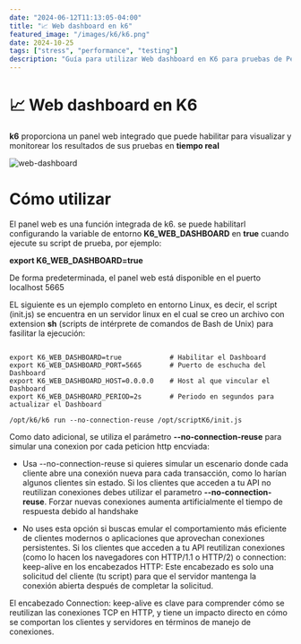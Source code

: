 ```yaml
---
date: "2024-06-12T11:13:05-04:00"
title: "📈 Web dashboard en k6"
featured_image: "/images/k6/k6.png"
date: 2024-10-25
tags: ["stress", "performance", "testing"]
description: "Guía para utilizar Web dashboard en K6 para pruebas de Performance"
---
```


# 📈 Web dashboard en K6

**k6** proporciona un panel web integrado que puede habilitar para visualizar y monitorear los resultados de sus pruebas en **tiempo real**


![web-dashboard](/images/k6/web-dashboard.png)

# Cómo utilizar

El panel web es una función integrada de k6. se puede habilitarl configurando la variable de entorno **K6_WEB_DASHBOARD** en **true** cuando ejecute su script de prueba, por ejemplo:

**export K6_WEB_DASHBOARD=true**

De forma predeterminada, el panel web está disponible en el puerto localhost 5665

EL siguiente es un ejemplo completo en entorno Linux, es decir, el script (init.js) se encuentra en un servidor linux
en el cual se creo un archivo con extension **sh** (scripts de intérprete de comandos de Bash de Unix) para fasilitar la ejecución:

```

export K6_WEB_DASHBOARD=true            # Habilitar el Dashboard
export K6_WEB_DASHBOARD_PORT=5665       # Puerto de eschucha del Dashboard
export K6_WEB_DASHBOARD_HOST=0.0.0.0    # Host al que vincular el Dashboard
export K6_WEB_DASHBOARD_PERIOD=2s       # Periodo en segundos para actualizar el Dashboard

/opt/k6/k6 run --no-connection-reuse /opt/scriptK6/init.js

```
Como dato adicional, se utiliza el parámetro **--no-connection-reuse** para simular una conexion por cada peticion http encviada:

- Usa --no-connection-reuse si quieres simular un escenario donde cada cliente abre una conexión nueva para cada transacción, como lo harían algunos clientes sin estado. Si los clientes que acceden a tu API no reutilizan conexiones
debes utilizar el parametro **--no-connection-reuse**. Forzar nuevas conexiones aumenta artificialmente el tiempo de respuesta debido al handshake

- No uses esta opción si buscas emular el comportamiento más eficiente de clientes modernos o aplicaciones que aprovechan conexiones persistentes. Si los clientes que acceden a tu API reutilizan conexiones (como lo hacen los navegadores con HTTP/1.1 o HTTP/2) o connection: keep-alive en los encabezados HTTP: Este encabezado es solo una solicitud del cliente (tu script) para que el servidor mantenga la conexión abierta después de completar la solicitud.

El encabezado Connection: keep-alive es clave para comprender cómo se reutilizan las conexiones TCP en HTTP, y tiene un impacto directo en cómo se comportan los clientes y servidores en términos de manejo de conexiones.

